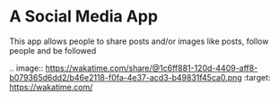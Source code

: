 # A Social Media App

This app allows people to share posts and/or images like posts, follow people and be followed

.. image:: https://wakatime.com/share/@1c6ff881-120d-4409-aff8-b079365d6dd2/b46e2118-f0fa-4e37-acd3-b49831f45ca0.png
    :target: https://wakatime.com/